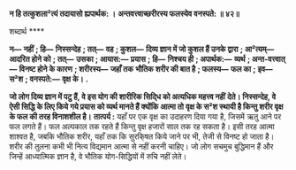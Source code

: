 **न हि तत्कुशला²त्यं तदायासो ह्यपार्थक: ।** **अन्तवत्त्वाच्छरीरस्य फलस्येव वनस्पते: ॥ ४२॥** 

शब्दार्थ **** 

**न—** **नहीं** **; हि—** **निस्सन्देह** **; तत्—** **वह** **; कुशल—** **दिव्य ज्ञान में जो कुशल हैं उनके द्वारा** **; आ²त्यम्—** **आदरित होने को** **; तत्—** **उसका** **; आयास:—** **प्रयास** **; हि—** **निश्चय ही** **; अपार्थक:—** **व्यर्थ** **; अन्त-वत्त्वात्—** **विनष्ट होने के कारण** **; शरीरस्य—** **जहाँ तक** **भौतिक शरीर की बात है** **; फलस्य—** **फल का** **; इव—** **स²श** **; वनस्पते:—** **वृक्ष के।** **.** 

**जो लोग दिव्य ज्ञान में पटु हैं, वे इस योग की शारीरिक सिदि्ध को अत्यधिक महत्त्व नहीं** **देते। निस्सन्देह, वे ऐसी सिद्धि के लिए किये गये प्रयास को व्यर्थ मानते हैं क्योंकि आत्मा तो** **वृक्ष के स²श स्थायी है किन्तु शरीर वृक्ष के फल की तरह विनाशशील है।** **तात्पर्य :** यहाँ पर एक वृक्ष का उदाहरण दिया गया है, जिसमें ऋतु आने पर फल लगते हैं। फल अल्पकाल तक रहते हैं किन्तु वृक्ष हजारों साल तक रह सकता है। इसी तरह आत्मा शाश्वत है, जबकि भौतिक शरीर, यहाँ तक कि सुरकि्षत किये जाने पर भी, तेजी से विनष्ट हो जाता है। शरीर की तुलना कभी भी नित्य विद्यमान आत्मा से नहीं करनी चाहिए। जो लोग सचमुच बुद्धिमान हैं और जिन्हें आध्यात्मिक ज्ञान है, वे भौतिक योग-सिद्धियों में रुचि नहीं लेते।  